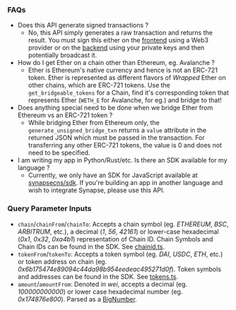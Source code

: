 ### FAQs

* Does this API generate signed transactions ?
  * No, this API simply generates a raw transaction and returns the result. You must sign this either on the [frontend](https://ethereum.stackexchange.com/a/122932) using a Web3 provider or on the [backend](https://ethereum.stackexchange.com/a/52784) using your private keys and then potentially broadcast it.
* How do I get Ether on a chain other than Ethereum, eg. Avalanche ?
  * Ether is Ethereum's native currency and hence is not an ERC-721 token. Ether is represented as different flavors of *Wrapped* Ether on other chains, which are ERC-721 tokens. Use the `get_bridgeable_tokens` for a Chain, find it's corresponding token that represents Ether (`WETH_E` for Avalanche, for eg.) and bridge to that!
* Does anything special need to be done when we bridge Ether from Ethereum vs an ERC-721 token ?
  * While bridging Ether from Ethereum only, the `generate_unsigned_bridge_txn` returns a `value` attribute in the returned JSON which must be passed in the transaction. For transferring any other ERC-721 tokens, the value is 0 and does not need to be specified.
* I am writing my app in Python/Rust/etc. Is there an SDK available for my language ?
    * Currently, we only have an SDK for JavaScript available at [synapsecns/sdk](https://github.com/synapsecns/sdk). If you're building an app in another language and wish to integrate Synapse, please use this API.

### Query Parameter Inputs

* `chain`/`chainFrom`/`chainTo`: Accepts a chain symbol (eg. *ETHEREUM*, *BSC*, *ARBITRUM*, etc.), a decimal (*1*, *56*, *42161*) or lower-case hexadecimal (*0x1*, *0x32*, *0xa4b1*) representation of Chain ID. Chain Symbols and Chain IDs can be found in the SDK. See [chainid.ts](https://github.com/synapsecns/sdk/blob/master/src/common/chainid.ts#L1).
* `tokenFrom`/`tokenTo`: Accepts a token symbol (eg. *DAI*, *USDC*, *ETH*, etc.) or token address on chain (eg. *0x6b175474e89094c44da98b954eedeac495271d0f*). Token symbols and addresses can be found in the SDK. See [tokens.ts](https://github.com/synapsecns/sdk/blob/master/src/tokens.ts).
* `amount`/`amountFrom`: Denoted in *wei*, accepts a decimal (eg. *100000000000*) or lower case hexadecimal number (eg. *0x174876e800*). Parsed as a [BigNumber](https://docs.ethers.io/v5/api/utils/bignumber/#BigNumber).

